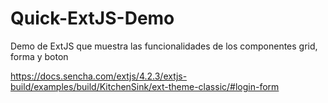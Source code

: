 # Quick-ExtJS-Demo
Demo de ExtJS que muestra las funcionalidades de los componentes grid, forma y boton



https://docs.sencha.com/extjs/4.2.3/extjs-build/examples/build/KitchenSink/ext-theme-classic/#login-form
